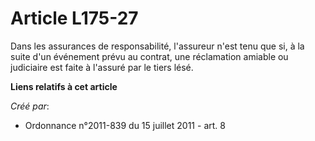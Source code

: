 # Article L175-27

Dans les assurances de responsabilité, l'assureur n'est tenu que si, à la suite d'un événement prévu au contrat, une
réclamation amiable ou judiciaire est faite à l'assuré par le tiers lésé.

**Liens relatifs à cet article**

_Créé par_:

  - Ordonnance n°2011-839 du 15 juillet 2011 - art. 8
